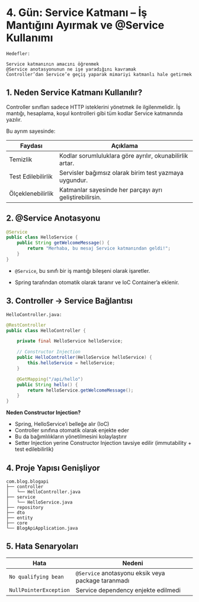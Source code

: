 # 4. Gün: Service Katmanı – İş Mantığını Ayırmak ve @Service Kullanımı

```
Hedefler:

Service katmanının amacını öğrenmek
@Service anotasyonunun ne işe yaradığını kavramak
Controller’dan Service’e geçiş yaparak mimariyi katmanlı hale getirmek
```

## 1. Neden Service Katmanı Kullanılır?

Controller sınıfları sadece HTTP isteklerini yönetmek ile ilgilenmelidir. İş mantığı, hesaplama, koşul kontrolleri gibi tüm kodlar Service katmanında yazılır.

Bu ayrım sayesinde:

| Faydası            | Açıklama                                                 |
| ------------------ | -------------------------------------------------------- |
| Temizlik           | Kodlar sorumluluklara göre ayrılır, okunabilirlik artar. |
| Test Edilebilirlik | Servisler bağımsız olarak birim test yazmaya uygundur.   |
| Ölçeklenebilirlik  | Katmanlar sayesinde her parçayı ayrı geliştirebilirsin.  |

## 2. @Service Anotasyonu

```Java
@Service
public class HelloService {
    public String getWelcomeMessage() {
        return "Merhaba, bu mesaj Service katmanından geldi!";
    }
}
```

- `@Service`, bu sınıfı bir iş mantığı bileşeni olarak işaretler.

- Spring tarafından otomatik olarak taranır ve IoC Container’a eklenir.


## 3. Controller → Service Bağlantısı

`HelloController.java:`

```java
@RestController
public class HelloController {

    private final HelloService helloService;

    // Constructor Injection
    public HelloController(HelloService helloService) {
        this.helloService = helloService;
    }

    @GetMapping("/api/hello")
    public String hello() {
        return helloService.getWelcomeMessage();
    }
}
```

 
__Neden Constructor Injection?__ 

- Spring, HelloService’i belleğe alır (IoC)
- Controller sınıfına otomatik olarak enjekte eder
- Bu da bağımlılıkların yönetilmesini kolaylaştırır
- Setter Injection yerine Constructor Injection tavsiye edilir (immutability + test edilebilirlik)


## 4. Proje Yapısı Genişliyor

```
com.blog.blogapi
├── controller
│   └── HelloController.java
├── service
│   └── HelloService.java
├── repository
├── dto
├── entity
├── core
└── BlogApiApplication.java
```

## 5. Hata Senaryoları

| Hata                   | Nedeni                                             |
| ---------------------- | -------------------------------------------------- |
| `No qualifying bean`   | `@Service` anotasyonu eksik veya package taranmadı |
| `NullPointerException` | Service dependency enjekte edilmedi                |
